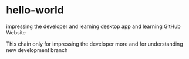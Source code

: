 # hello-world
impressing the developer and learning desktop app and learning GitHub Website

This chain only for impressing the developer more and for understanding new development branch
